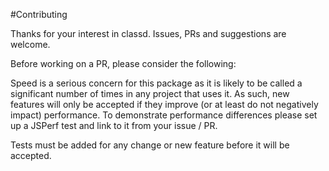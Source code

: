 #Contributing

Thanks for your interest in classd. 
Issues, PRs and suggestions are welcome.

Before working on a PR, please consider the following:

Speed is a serious concern for this package as it is likely to be called 
a significant number of times in any project that uses it. As such, new 
features will only be accepted if they improve (or at least do not negatively 
impact) performance. To demonstrate performance differences please set up a 
JSPerf test and link to it from your issue / PR.

Tests must be added for any change or new feature before it will be accepted.
